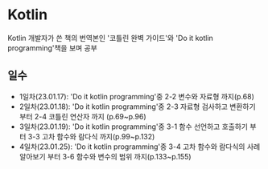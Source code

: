 # Kotlin
Kotlin 개발자가 쓴 책의 번역본인 '코틀린 완벽 가이드'와 'Do it kotlin programming'책을 보며 공부

 ## 일수
 - 1일차(23.01.17): 'Do it kotlin programming'중 2-2 변수와 자료형 까지(p.68)
 - 2일차(23.01.18): 'Do it kotlin programming'중 2-3 자료형 검사하고 변환하기 부터 2-4 코틀린 연산자 까지 (p.69~p.96)
 - 3일차(23.01.19): 'Do it kotlin programming'중 3-1 함수 선언하고 호출하기 부터 3-3 고차 함수와 람다식 까지(p.99~p.132)
 - 4일차(23.01.25): 'Do it kotlin programming'중 3-4 고차 함수와 람다식의 사례 알아보기 부터 3-6 함수와 변수의 범위 까지(p.133~p.155)